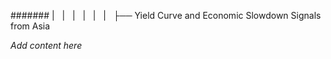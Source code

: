 ####### |   |   |   |   |   |   ├── Yield Curve and Economic Slowdown Signals from Asia

*Add content here*
